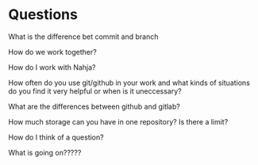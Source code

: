 # Questions

What is the difference bet commit and branch 

How do we work together?

How do I work with Nahja?

How often do you use git/github in your work and what kinds of situations do you find it very helpful or when is it uneccessary? 

What are the differences between github and gitlab?

How much storage can you have in one repository? Is there a limit?

How do I think of a question?

What is going on?????